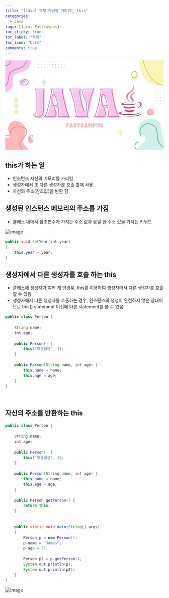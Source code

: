 ```yaml
---
title: "[Java] 객체 자신을 가리키는 this"
categories:
  - Java
tags: [Java, Fastcampus]
toc_sticky: true
toc_label: "목록"
toc_icon: "bars"
comments: true
---
```


![Untitled](https://github.com/solfany/solfany.github.io/blob/master/blog/blog-main/fast-main.png?raw=true)

## this가 하는 일

- 인스턴스 자신의 메모리를 가리킴
- 생성자에서 또 다른 생성자를 호출 할때 사용
- 자신의 주소(참조값)을 반환 함

## 생성된 인스턴스 메모리의 주소를 가짐

- 클래스 내에서 참조변수가 가지는 주소 값과 동일 한 주소 값을 가지는 키워드

![image](https://github.com/solfany/blog-comments/assets/123814718/1985c4ac-dd2a-448f-8b2e-bcce2ab395d4)

```java
public void setYear(int year)
{
    this.year = year;
}
```

## 생성자에서 다른 생성자를 호출 하는 this

- 클래스에 생성자가 여러 개 인경우, this를 이용하여 생성자에서 다른 생성자를 호출할 수 있음
- 생성자에서 다른 생성자를 호출하는 경우, 인스턴스의 생성이 완전하지 않은 상태이므로 this() statement 이전에 다른 statement를 쓸 수 없음

```java
public class Person {

	String name;
	int age;

	public Person() {
		this("이름없음", 1);
	}

	public Person(String name, int age) {
		this.name = name;
		this.age = age;
	}
}
```

<br>

## 자신의 주소를 반환하는 this

```java
public class Person {

	String name;
	int age;

	public Person() {
		this("이름없음", 1);
	}

	public Person(String name, int age) {
		this.name = name;
		this.age = age;
	}

	public Person getPerson() {
		return this;
	}


	public static void main(String[] args)
	{
		Person p = new Person();
		p.name = "James";
		p.age = 37;

		Person p2 = p.getPerson();
		System.out.println(p);
		System.out.println(p2);
	}
}
```

![image](https://github.com/solfany/blog-comments/assets/123814718/0ce5f39e-3a27-4775-98da-16f52fd75a7a)

